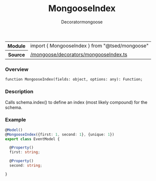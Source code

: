 
<header class="symbol-info-header"><h1 id="mongooseindex">MongooseIndex</h1><label class="symbol-info-type-label decorator">Decorator</label><label class="api-type-label mongoose" title="mongoose">mongoose</label></header>
<!-- summary -->
<section class="symbol-info"><table class="is-full-width"><tbody><tr><th>Module</th><td><div class="lang-typescript"><span class="token keyword">import</span> { MongooseIndex }&nbsp;<span class="token keyword">from</span>&nbsp;<span class="token string">"@tsed/mongoose"</span></div></td></tr><tr><th>Source</th><td><a href="https://github.com/Romakita/ts-express-decorators/blob/v4.26.1/src//mongoose/decorators/mongooseIndex.ts#L0-L0">/mongoose/decorators/mongooseIndex.ts</a></td></tr></tbody></table></section>
<!-- overview -->


### Overview


<pre><code class="typescript-lang ">function <span class="token function">MongooseIndex</span><span class="token punctuation">(</span>fields<span class="token punctuation">:</span> object<span class="token punctuation">,</span> options<span class="token punctuation">:</span> <span class="token keyword">any</span><span class="token punctuation">)</span><span class="token punctuation">:</span> Function<span class="token punctuation">;</span></code></pre>


<!-- Parameters -->

<!-- Description -->


### Description

Calls schema.index() to define an index (most likely compound) for the schema.

### Example

```typescript
@Model()
@MongooseIndex({first: 1, second: 1}, {unique: 1})
export class EventModel {

  @Property()
  first: string;

  @Property()
  second: string;

}
```

<!-- Members -->

